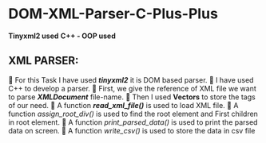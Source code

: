 # DOM-XML-Parser-C-Plus-Plus
****Tinyxml2 used****
****C++ - OOP used****


## XML PARSER:
 For this Task I have used ***tinyxml2*** it is DOM based parser.
 I have used C++ to develop a parser.
 First, we give the reference of XML file we want to parse ***XMLDocument*** file-name.
 Then I used **Vectors** to store the tags of our need.
 A function ***read_xml_file()*** is used to load XML file.
 A function *assign_root_div()* is used to find the root element and First children in root
element.
 A function *print_parsed_data()* is used to print the parsed data on screen.
 A function *write_csv()* is used to store the data in csv file
